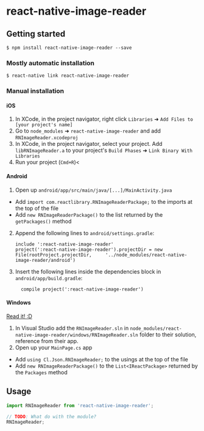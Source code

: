 
# react-native-image-reader

## Getting started

`$ npm install react-native-image-reader --save`

### Mostly automatic installation

`$ react-native link react-native-image-reader`

### Manual installation


#### iOS

1. In XCode, in the project navigator, right click `Libraries` ➜ `Add Files to [your project's name]`
2. Go to `node_modules` ➜ `react-native-image-reader` and add `RNImageReader.xcodeproj`
3. In XCode, in the project navigator, select your project. Add `libRNImageReader.a` to your project's `Build Phases` ➜ `Link Binary With Libraries`
4. Run your project (`Cmd+R`)<

#### Android

1. Open up `android/app/src/main/java/[...]/MainActivity.java`
  - Add `import com.reactlibrary.RNImageReaderPackage;` to the imports at the top of the file
  - Add `new RNImageReaderPackage()` to the list returned by the `getPackages()` method
2. Append the following lines to `android/settings.gradle`:
  	```
  	include ':react-native-image-reader'
  	project(':react-native-image-reader').projectDir = new File(rootProject.projectDir, 	'../node_modules/react-native-image-reader/android')
  	```
3. Insert the following lines inside the dependencies block in `android/app/build.gradle`:
  	```
      compile project(':react-native-image-reader')
  	```

#### Windows
[Read it! :D](https://github.com/ReactWindows/react-native)

1. In Visual Studio add the `RNImageReader.sln` in `node_modules/react-native-image-reader/windows/RNImageReader.sln` folder to their solution, reference from their app.
2. Open up your `MainPage.cs` app
  - Add `using Cl.Json.RNImageReader;` to the usings at the top of the file
  - Add `new RNImageReaderPackage()` to the `List<IReactPackage>` returned by the `Packages` method


## Usage
```javascript
import RNImageReader from 'react-native-image-reader';

// TODO: What do with the module?
RNImageReader;
```
  